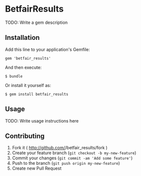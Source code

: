 # BetfairResults

TODO: Write a gem description

## Installation

Add this line to your application's Gemfile:

    gem 'betfair_results'

And then execute:

    $ bundle

Or install it yourself as:

    $ gem install betfair_results

## Usage

TODO: Write usage instructions here

## Contributing

1. Fork it ( http://github.com/<my-github-username>/betfair_results/fork )
2. Create your feature branch (`git checkout -b my-new-feature`)
3. Commit your changes (`git commit -am 'Add some feature'`)
4. Push to the branch (`git push origin my-new-feature`)
5. Create new Pull Request
